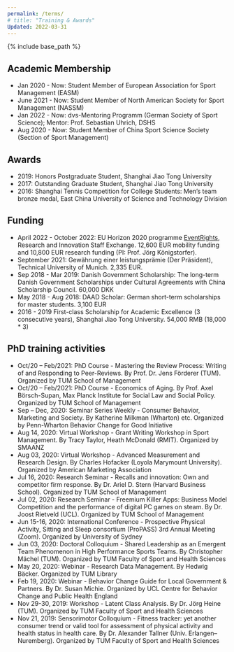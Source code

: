 ```yaml
---
permalink: /terms/
# title: "Training & Awards"
Updated: 2022-03-31
---
```


{% include base_path %}

## Academic Membership

* Jan 2020 - Now: Student Member of European Association for Sport Management (EASM)
* June 2021 - Now: Student Member of North American Society for Sport Management (NASSM)
* Jan 2022 - Now: dvs-Mentoring Programm (German Society of Sport Science); Mentor: Prof. Sebastian Uhrich, DSHS
* Aug 2020 - Now:	Student Member of China Sport Science Society (Section of Sport Management)


## Awards
* 2019: Honors Postgraduate Student, Shanghai Jiao Tong University
* 2017: Outstanding Graduate Student, Shanghai Jiao Tong University
* 2016:	Shanghai Tennis Competition for College Students: Men’s team bronze medal, East China University of Science and Technology Division

## Funding
* April 2022 - October 2022: EU Horizon 2020 programme [EventRights](http://eventrights.net/), Research and Innovation Staff Exchange. 12,600 EUR mobility funding and 10,800 EUR research funding (PI: Prof. Jörg Königstorfer).
* September 2021: Gewährung einer leistungsprämie (Der Präsident), Technical University of Munich. 2,335 EUR.
* Sep 2018 - Mar 2019: Danish Government Scholarship: The long-term Danish Government Scholarships under Cultural Agreements with China Scholarship Council. 60,000 DKK
* May 2018 - Aug 2018: DAAD Scholar: German short-term scholarships for master students. 3,100 EUR
* 2016 - 2019	First-class Scholarship for Academic Excellence (3 consecutive years), Shanghai Jiao Tong University. 54,000 RMB (18,000 * 3)


## PhD training activities

* Oct/20 – Feb/2021: PhD Course - Mastering the Review Process: Writing of and Responding to Peer-Reviews. By Prof. Dr. Jens Förderer (TUM). Organized by TUM School of Management
* Oct/20 – Feb/2021: PhD Course - Economics of Aging. By Prof. Axel Börsch-Supan, Max Planck Institute for Social Law and Social Policy. Organized by TUM School of Management
* Sep – Dec, 2020: Seminar Series Weekly - Consumer Behavior, Marketing and Society. By Katherine Milkman (Wharton) etc. Organized by Penn-Wharton Behavior Change for Good Initiative
* Aug 14, 2020: Virtual Workshop - Grant Writing Workshop in Sport Management. By Tracy Taylor, Heath McDonald (RMIT). Organized by SMAANZ
* Aug 03, 2020: Virtual Workshop - Advanced Measurement and Research Design. By Charles Hofacker (Loyola Marymount University). Organized by American Marketing Association
* Jul 16, 2020: Research Seminar - Recalls and innovation: Own and competitor firm response. By Dr. Ariel D. Stern (Harvard Business School). Organized by TUM School of Management
* Jul 02, 2020: Research Seminar - Freemium Killer Apps: Business Model Competition and the performance of digital PC games on steam. By Dr. Joost Rietveld (UCL). Organized by TUM School of Management
* Jun 15-16, 2020: International Conference - Prospective Physical Activity, Sitting and Sleep consortium (ProPASS) 3rd Annual Meeting (Zoom). Organized by University of Sydney
* Jun 03, 2020: Doctoral Colloquium - Shared Leadership as an Emergent Team Phenomenon in High Performance Sports Teams. By Christopher Mächel (TUM). Organized by TUM Faculty of Sport and Health Sciences
* May 20, 2020: Webinar - Research Data Management. By Hedwig Bäcker. Organized by TUM Library
* Feb 19, 2020: Webinar - Behavior Change Guide for Local Government & Partners. By Dr. Susan Michie. Organized by UCL Centre for Behavior Change and Public Health England
* Nov 29-30, 2019:	Workshop - Latent Class Analysis. By Dr. Jörg Heine (TUM). Organized by TUM Faculty of Sport and Health Sciences
* Nov 21, 2019: Sensorimotor Colloquium - Fitness tracker: yet another consumer trend or valid tool for assessment of physical activity and health status in health care. By Dr. Alexander Tallner (Univ. Erlangen–Nuremberg). Organized by TUM Faculty of Sport and Health Sciences



